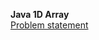 <b> Java 1D Array</b>
<br>
<a href = "https://www.hackerrank.com/challenges/java-1d-array-introduction/problem">Problem statement</a>
